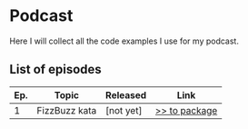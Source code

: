 # Podcast

Here I will collect all the code examples I use for my podcast.

## List of episodes

| Ep. | Topic         | Released  | Link                                                                                    |
|-----|---------------|-----------|-----------------------------------------------------------------------------------------|
| 1   | FizzBuzz kata | [not yet] | [>> to package](ep001_fizzbuzz/README.md) |
